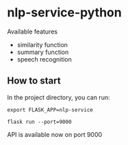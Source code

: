 # nlp-service-python

Available features

- similarity function
- summary function
- speech recognition

## How to start

In the project directory, you can run:

`export FLASK_APP=nlp-service`

`flask run --port=9000`

API is available now on port 9000

